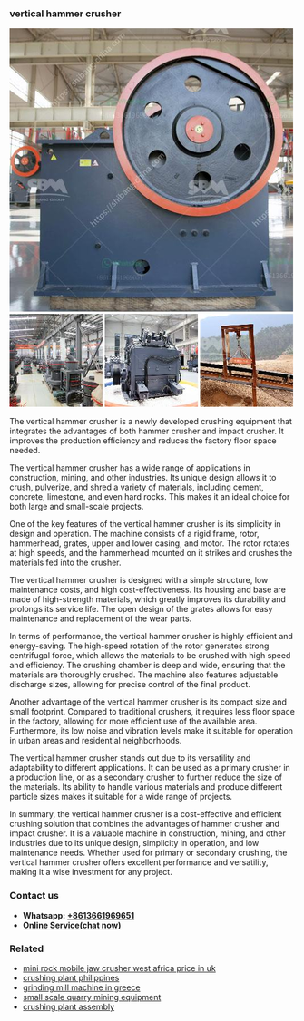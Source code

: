 <h3>vertical hammer crusher</h3><img src='1708309034.jpg' alt=''><p>The vertical hammer crusher is a newly developed crushing equipment that integrates the advantages of both hammer crusher and impact crusher. It improves the production efficiency and reduces the factory floor space needed.</p><p>The vertical hammer crusher has a wide range of applications in construction, mining, and other industries. Its unique design allows it to crush, pulverize, and shred a variety of materials, including cement, concrete, limestone, and even hard rocks. This makes it an ideal choice for both large and small-scale projects.</p><p>One of the key features of the vertical hammer crusher is its simplicity in design and operation. The machine consists of a rigid frame, rotor, hammerhead, grates, upper and lower casing, and motor. The rotor rotates at high speeds, and the hammerhead mounted on it strikes and crushes the materials fed into the crusher.</p><p>The vertical hammer crusher is designed with a simple structure, low maintenance costs, and high cost-effectiveness. Its housing and base are made of high-strength materials, which greatly improves its durability and prolongs its service life. The open design of the grates allows for easy maintenance and replacement of the wear parts.</p><p>In terms of performance, the vertical hammer crusher is highly efficient and energy-saving. The high-speed rotation of the rotor generates strong centrifugal force, which allows the materials to be crushed with high speed and efficiency. The crushing chamber is deep and wide, ensuring that the materials are thoroughly crushed. The machine also features adjustable discharge sizes, allowing for precise control of the final product.</p><p>Another advantage of the vertical hammer crusher is its compact size and small footprint. Compared to traditional crushers, it requires less floor space in the factory, allowing for more efficient use of the available area. Furthermore, its low noise and vibration levels make it suitable for operation in urban areas and residential neighborhoods.</p><p>The vertical hammer crusher stands out due to its versatility and adaptability to different applications. It can be used as a primary crusher in a production line, or as a secondary crusher to further reduce the size of the materials. Its ability to handle various materials and produce different particle sizes makes it suitable for a wide range of projects.</p><p>In summary, the vertical hammer crusher is a cost-effective and efficient crushing solution that combines the advantages of hammer crusher and impact crusher. It is a valuable machine in construction, mining, and other industries due to its unique design, simplicity in operation, and low maintenance needs. Whether used for primary or secondary crushing, the vertical hammer crusher offers excellent performance and versatility, making it a wise investment for any project.</p><h3>Contact us</h3><ul><li><strong>Whatsapp:&nbsp;<a href="https://wa.me/8613661969651">+8613661969651</a></strong></li><li><a href="https://swt.shibang-china.com/?git&amp;zhl&amp;vertical hammer crusher"><strong>Online Service(chat now)</strong></a></li></ul><h3>Related</h3><ul><li><a href='mini rock mobile jaw crusher west africa price in uk.md'>mini rock mobile jaw crusher west africa price in uk</a></li><li><a href='crushing plant philippines.md'>crushing plant philippines</a></li><li><a href='grinding mill machine in greece.md'>grinding mill machine in greece</a></li><li><a href='small scale quarry mining equipment.md'>small scale quarry mining equipment</a></li><li><a href='crushing plant assembly.md'>crushing plant assembly</a></li></ul>